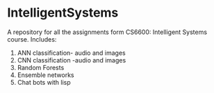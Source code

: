 # IntelligentSystems
A repository for all the assignments form CS6600: Intelligent Systems course.
Includes:
1. ANN classification- audio and images
2. CNN classification -audio and images
3. Random Forests
4. Ensemble networks 
5. Chat bots with lisp
